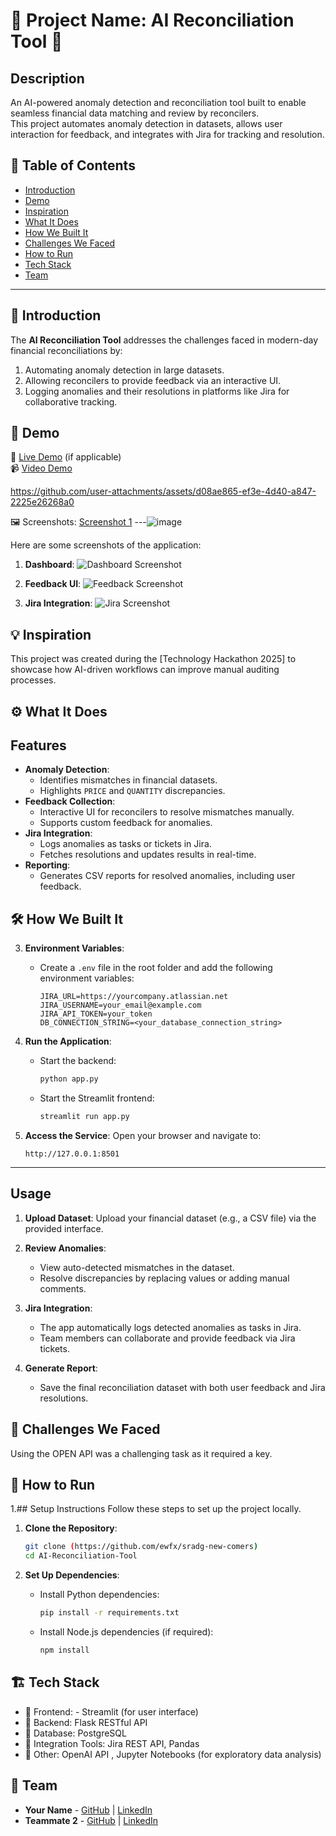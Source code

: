 # 🚀 Project Name: AI Reconciliation Tool 🌟

## Description
An AI-powered anomaly detection and reconciliation tool built to enable seamless financial data matching and review by reconcilers.  
This project automates anomaly detection in datasets, allows user interaction for feedback, and integrates with Jira for tracking and resolution.

## 📌 Table of Contents
- [Introduction](#introduction)
- [Demo](#demo)
- [Inspiration](#inspiration)
- [What It Does](#what-it-does)
- [How We Built It](#how-we-built-it)
- [Challenges We Faced](#challenges-we-faced)
- [How to Run](#how-to-run)
- [Tech Stack](#tech-stack)
- [Team](#team)

---

## 🎯 Introduction
The **AI Reconciliation Tool** addresses the challenges faced in modern-day financial reconciliations by:
1. Automating anomaly detection in large datasets.
2. Allowing reconcilers to provide feedback via an interactive UI.
3. Logging anomalies and their resolutions in platforms like Jira for collaborative tracking.

## 🎥 Demo
🔗 [Live Demo](#) (if applicable)  
📹 [Video Demo](#)

https://github.com/user-attachments/assets/d08ae865-ef3e-4d40-a847-2225e26268a0

  
🖼️ Screenshots:
[Screenshot 1](link-to-image)
---![image](https://github.com/user-attachments/assets/11834c3b-aa18-456c-a3da-534cc4fd733e)

Here are some screenshots of the application:

1. **Dashboard**:
   ![Dashboard Screenshot](https://via.placeholder.com/800x400?text=Dashboard+Screenshot)

2. **Feedback UI**:
   ![Feedback Screenshot](https://via.placeholder.com/800x400?text=Feedback+UI+Screenshot)

3. **Jira Integration**:
   ![Jira Screenshot](https://via.placeholder.com/800x400?text=Jira+Integration+Screenshot)

## 💡 Inspiration
This project was created during the [Technology Hackathon 2025] to showcase how AI-driven workflows can improve manual auditing processes.

## ⚙️ What It Does

## Features
- **Anomaly Detection**:
   - Identifies mismatches in financial datasets.
   - Highlights `PRICE` and `QUANTITY` discrepancies.
- **Feedback Collection**:
   - Interactive UI for reconcilers to resolve mismatches manually.
   - Supports custom feedback for anomalies.
- **Jira Integration**:
   - Logs anomalies as tasks or tickets in Jira.
   - Fetches resolutions and updates results in real-time.
- **Reporting**:
   - Generates CSV reports for resolved anomalies, including user feedback.

## 🛠️ How We Built It

3. **Environment Variables**:
   - Create a `.env` file in the root folder and add the following environment variables:
     ```
     JIRA_URL=https://yourcompany.atlassian.net
     JIRA_USERNAME=your_email@example.com
     JIRA_API_TOKEN=your_token
     DB_CONNECTION_STRING=<your_database_connection_string>
     ```

4. **Run the Application**:
   - Start the backend:
     ```bash
     python app.py
     ```
   - Start the Streamlit frontend:
     ```bash
     streamlit run app.py
     ```

5. **Access the Service**:
   Open your browser and navigate to:
   ```
   http://127.0.0.1:8501
   ```

---

## Usage
1. **Upload Dataset**:
   Upload your financial dataset (e.g., a CSV file) via the provided interface.
   
2. **Review Anomalies**:
   - View auto-detected mismatches in the dataset.
   - Resolve discrepancies by replacing values or adding manual comments.
   
3. **Jira Integration**:
   - The app automatically logs detected anomalies as tasks in Jira.
   - Team members can collaborate and provide feedback via Jira tickets.

4. **Generate Report**:
   - Save the final reconciliation dataset with both user feedback and Jira resolutions.


## 🚧 Challenges We Faced
Using the OPEN API was a challenging task as it required a key.

## 🏃 How to Run
1.## Setup Instructions
Follow these steps to set up the project locally.

1. **Clone the Repository**:
   ```bash
   git clone (https://github.com/ewfx/sradg-new-comers)
   cd AI-Reconciliation-Tool
   ```

2. **Set Up Dependencies**:
   - Install Python dependencies:
     ```bash
     pip install -r requirements.txt
     ```
   - Install Node.js dependencies (if required):
     ```bash
     npm install
     ```

## 🏗️ Tech Stack
- 🔹 Frontend: - Streamlit (for user interface)
- 🔹 Backend:  Flask RESTful API
- 🔹 Database: PostgreSQL
- 🔹 Integration Tools: Jira REST API, Pandas
- 🔹 Other: OpenAI API , Jupyter Notebooks (for exploratory data analysis)

## 👥 Team
- **Your Name** - [GitHub](#) | [LinkedIn](#)
- **Teammate 2** - [GitHub](#) | [LinkedIn](#)
